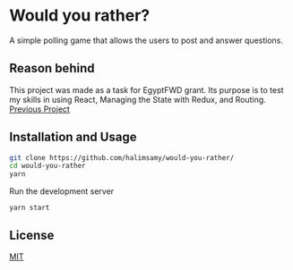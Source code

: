# Would you rather?

A simple polling game that allows the users to post and answer questions.

## Reason behind

This project was made as a task for EgyptFWD grant. Its purpose is to test my skills in using React, Managing the State with Redux, and Routing. [Previous Project]

[egyptfwd]: https://egfwd.com
[previous project]: https://github.com/halimsamy/myread

## Installation and Usage

```bash
git clone https://github.com/halimsamy/would-you-rather/
cd would-you-rather
yarn
```

Run the development server

```
yarn start
```

## License

[MIT](https://choosealicense.com/licenses/mit/)
